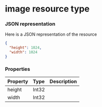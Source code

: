 # image resource type



### JSON representation

Here is a JSON representation of the resource

<!-- {
  "blockType": "resource",
  "optionalProperties": [

  ],
  "@odata.type": "microsoft.graph.image"
}-->

```json
{
  "height": 1024,
  "width": 1024
}

```
### Properties
| Property	   | Type	|Description|
|:---------------|:--------|:----------|
|height|Int32||
|width|Int32||

<!-- uuid: 8580e5b6-fc23-47e3-994c-460819372fcd
2015-10-16 22:29:34 UTC -->
<!-- {
  "type": "#page.annotation",
  "description": "image resource",
  "keywords": "",
  "section": "documentation",
  "tocPath": ""
}-->